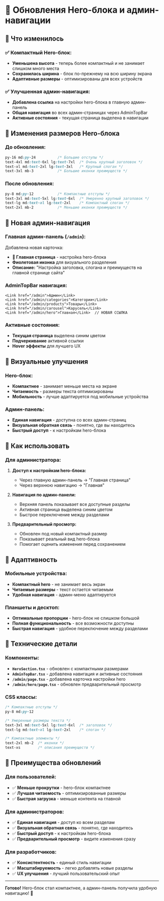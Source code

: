 # 🎨 Обновления Hero-блока и админ-навигации

## 🎯 Что изменилось

### ✅ Компактный Hero-блок:
- **Уменьшена высота** - теперь более компактный и не занимает слишком много места
- **Сохранилась ширина** - блок по-прежнему на всю ширину экрана
- **Адаптивные размеры** - оптимизированы для всех устройств

### ✅ Улучшенная админ-навигация:
- **Добавлена ссылка** на настройки hero-блока в главную админ-панель
- **Общая навигация** во всех админ-страницах через AdminTopBar
- **Активные состояния** - текущая страница выделена в навигации

## 📏 Изменения размеров Hero-блока

### До обновления:
```css
py-16 md:py-24          /* Большие отступы */
text-4xl md:text-6xl lg:text-7xl  /* Очень крупный заголовок */
text-xl md:text-2xl lg:text-3xl   /* Крупный слоган */
text-3xl mb-3           /* Большие иконки преимуществ */
```

### После обновления:
```css
py-8 md:py-12           /* Компактные отступы */
text-3xl md:text-5xl lg:text-6xl  /* Умеренно крупный заголовок */
text-lg md:text-xl lg:text-2xl    /* Компактный слоган */
text-2xl mb-2           /* Меньшие иконки преимуществ */
```

## 🧭 Новая админ-навигация

### Главная админ-панель (`/admin`):
Добавлена новая карточка:
- **🎨 Главная страница** - настройка hero-блока
- **Фиолетовая иконка** для визуального разделения
- **Описание:** "Настройка заголовка, слогана и преимуществ на главной странице сайта"

### AdminTopBar навигация:
```tsx
<Link href="/admin">Админ</Link>
<Link href="/admin/categories">Категории</Link>
<Link href="/admin/products">Товары</Link>
<Link href="/admin/carousel">Карусель</Link>
<Link href="/admin/hero">Главная</Link>  // НОВАЯ ССЫЛКА
```

### Активные состояния:
- **Текущая страница** выделена синим цветом
- **Подчеркивание** активной ссылки
- **Hover эффекты** для лучшего UX

## 🎨 Визуальные улучшения

### Hero-блок:
- **Компактнее** - занимает меньше места на экране
- **Читаемость** - размеры текста оптимизированы
- **Мобильность** - лучше адаптируется под мобильные устройства

### Админ-панель:
- **Единая навигация** - доступна со всех админ-страниц
- **Визуальная обратная связь** - понятно, где вы находитесь
- **Быстрый доступ** - к настройкам hero-блока

## 🚀 Как использовать

### Для администратора:

1. **Доступ к настройкам hero-блока:**
   - Через главную админ-панель → "Главная страница"
   - Через верхнюю навигацию → "Главная"

2. **Навигация по админ-панели:**
   - Верхняя панель показывает все доступные разделы
   - Активная страница выделена синим цветом
   - Быстрое переключение между разделами

3. **Предварительный просмотр:**
   - Обновлен под новый компактный размер
   - Показывает реальный вид hero-блока
   - Помогает оценить изменения перед сохранением

## 📱 Адаптивность

### Мобильные устройства:
- **Компактный hero** - не занимает весь экран
- **Читаемые размеры** - текст остается читаемым
- **Удобная навигация** - админ-меню адаптируется

### Планшеты и десктоп:
- **Оптимальные пропорции** - hero-блок не слишком большой
- **Полная функциональность** - все возможности доступны
- **Быстрая навигация** - удобное переключение между разделами

## 🔧 Технические детали

### Компоненты:
- **`HeroSection.tsx`** - обновлен с компактными размерами
- **`AdminTopBar.tsx`** - добавлена навигация и активные состояния
- **`/admin/page.tsx`** - добавлена карточка настройки hero
- **`/admin/hero/page.tsx`** - обновлен предварительный просмотр

### CSS классы:
```css
/* Компактные отступы */
py-8 md:py-12

/* Умеренные размеры текста */
text-3xl md:text-5xl lg:text-6xl  /* заголовок */
text-lg md:text-xl lg:text-2xl    /* слоган */

/* Компактные элементы */
text-2xl mb-2  /* иконки */
text-xs        /* описания преимуществ */
```

## 🎯 Преимущества обновлений

### Для пользователей:
- ✅ **Меньше прокрутки** - hero-блок компактнее
- ✅ **Лучшая читаемость** - оптимизированные размеры
- ✅ **Быстрая загрузка** - меньше контента на главной

### Для администраторов:
- ✅ **Единая навигация** - доступ ко всем разделам
- ✅ **Визуальная обратная связь** - понятно, где находитесь
- ✅ **Быстрый доступ** - к настройкам hero-блока
- ✅ **Предварительный просмотр** - видите изменения сразу

### Для разработчиков:
- ✅ **Консистентность** - единый стиль навигации
- ✅ **Масштабируемость** - легко добавлять новые разделы
- ✅ **UX улучшения** - лучший пользовательский опыт

---

**Готово!** Hero-блок стал компактнее, а админ-панель получила удобную навигацию! 🎉
